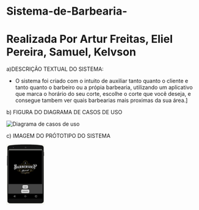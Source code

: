 # Sistema-de-Barbearia-

# Realizada Por Artur Freitas, Eliel Pereira, Samuel, Kelvson

a)DESCRIÇÃO TEXTUAL DO SISTEMA:
- O sistema foi criado com o intuito de auxiliar tanto quanto o cliente e tanto quanto o barbeiro ou a própia barbearia, utilizando um aplicativo que marca o horário do seu corte, escolhe o corte que você deseja, e consegue tambem ver quais barbearias mais proximas da sua área.]
  
b) FIGURA DO DIAGRAMA DE CASOS DE USO 

![Diagrama de casos de uso](URL_da_Imagem)

c) IMAGEM DO PRÓTOTIPO DO SISTEMA

<img src="/assets/imagem barbearia.jfif" width="100px"/>

